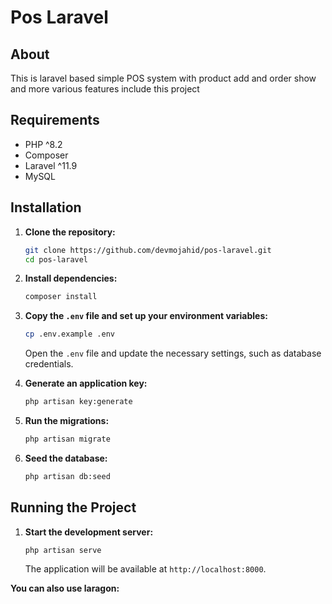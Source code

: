 # Pos Laravel

## About

This is laravel based simple POS system with product add and order show and more various features include this project

## Requirements

- PHP ^8.2
- Composer
- Laravel ^11.9
- MySQL

## Installation

1. **Clone the repository:**

    ```bash
    git clone https://github.com/devmojahid/pos-laravel.git
    cd pos-laravel
    ```

2. **Install dependencies:**

    ```bash
    composer install
    ```

3. **Copy the `.env` file and set up your environment variables:**

    ```bash
    cp .env.example .env
    ```

    Open the `.env` file and update the necessary settings, such as database credentials.

4. **Generate an application key:**

    ```bash
    php artisan key:generate
    ```

5. **Run the migrations:**

    ```bash
    php artisan migrate
    ```

6. **Seed the database:**

    ```bash
    php artisan db:seed
    ```

## Running the Project

1. **Start the development server:**

    ```bash
    php artisan serve
    ```

    The application will be available at `http://localhost:8000`.

**You can also use laragon:**